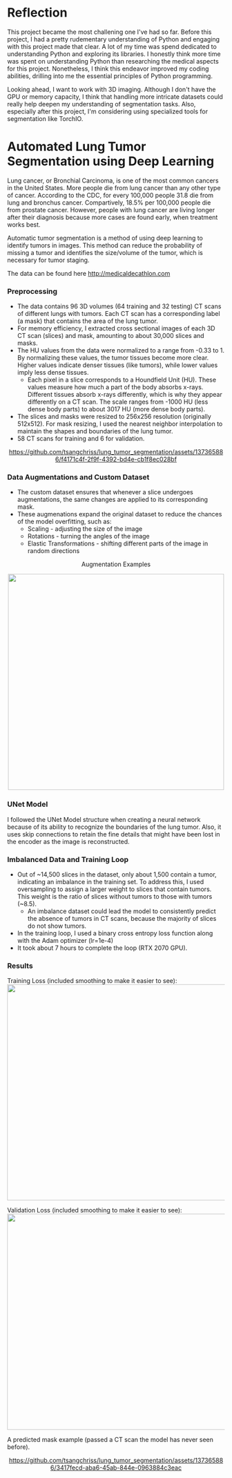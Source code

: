 # Reflection 
This project became the most challening one I've had so far. Before this project, I had a pretty rudementary understanding of Python and engaging with this project made that clear. A lot of my time was spend dedicated to understanding Python and exploring its libraries. I honestly think more time was spent on understanding Python than researching the medical aspects for this project. Nonetheless, I think this endeavor improved my coding abilities, drilling into me the essential principles of Python programming. 

Looking ahead, I want to work with 3D imaging. Although I don't have the GPU or memory capacity, I think that handling more intricate datasets could really help deepen my understanding of segmentation tasks. Also, especially after this project, I'm considering using specialized tools for segmentation like TorchIO.

# Automated Lung Tumor Segmentation using Deep Learning
Lung cancer, or Bronchial Carcinoma, is one of the most common cancers in the United States. More people die from lung cancer than any other type of cancer. According to the CDC, for every 100,000 people 31.8 die from lung and bronchus cancer. Compartively, 18.5% per 100,000 people die from prostate cancer. However, people with lung cancer are living longer after their diagnosis because more cases are found early, when treatment works best.

Automatic tumor segmentation is a method of using deep learning to identify tumors in images. This method can reduce the probability of missing a tumor and identifies the size/volume of the tumor, which is necessary for tumor staging. 

The data can be found here http://medicaldecathlon.com
### Preprocessing
- The data contains 96 3D volumes (64 training and 32 testing) CT scans of different lungs with tumors. Each CT scan has a corresponding label (a mask) that contains the area of the lung tumor. 
- For memory efficiency, I extracted cross sectional images of each 3D CT scan (slices) and mask, amounting to about 30,000 slices and masks.
- The HU values from the data were normalized to a range from -0.33 to 1. By normalizing these values, the tumor tissues become more clear. Higher values indicate denser tissues (like tumors), while lower values imply less dense tissues.
  - Each pixel in a slice corresponds to a Houndfield Unit (HU). These values measure how much a part of the body absorbs x-rays. Different tissues absorb x-rays differently, which is why they appear differently on a CT scan. The scale ranges from -1000 HU (less dense body parts) to about 3017 HU (more dense body parts).
- The slices and masks were resized to 256x256 resolution (originally 512x512). For mask resizing, I used the nearest neighbor interpolation to maintain the shapes and boundaries of the lung tumor.
- 58 CT scans for training and 6 for validation.

<div align="center">
  
https://github.com/tsangchriss/lung_tumor_segmentation/assets/137365886/f4171c4f-2f9f-4392-bd4e-cb1f8ec028bf

</div>

### Data Augmentations and Custom Dataset
- The custom dataset ensures that whenever a slice undergoes augmentations, the same changes are applied to its corresponding mask.
- These augmenations expand the original dataset to reduce the chances of the model overfitting, such as:
  - Scaling - adjusting the size of the image
  - Rotations - turning the angles of the image
  - Elastic Transformations - shifting different parts of the image in random directions

<div align="center">
    <p>Augmentation Examples</p>
    <img src="https://github.com/tsangchriss/lung_tumor_segmentation/assets/137365886/37ad452a-fd74-4eca-b2c2-3895f674bc56" width="500" height="500">
</div>

### UNet Model
I followed the UNet Model structure when creating a neural network because of its ability to recognize the boundaries of the lung tumor. Also, it uses skip connections to retain the fine details that might have been lost in the encoder as the image is reconstructed.

### Imbalanced Data and Training Loop
- Out of ~14,500 slices in the dataset, only about 1,500 contain a tumor, indicating an imbalance in the training set. To address this, I used oversampling to assign a larger weight to slices that contain tumors. This weight is the ratio of slices without tumors to those with tumors (~8.5).
  - An imbalance dataset could lead the model to consistently predict the absence of tumors in CT scans, because the majority of slices do not show tumors.
- In the training loop, I used a binary cross entropy loss function along with the Adam optimizer (lr=1e-4)
- It took about 7 hours to complete the loop (RTX 2070 GPU).
  
### Results
Training Loss (included smoothing to make it easier to see):
<img src="https://github.com/tsangchriss/lung_tumor_segmentation/assets/137365886/4762723a-c770-4518-91a2-2e0abb6407df" width="870" height="500">


Validation Loss (included smoothing to make it easier to see):
<img src="https://github.com/tsangchriss/lung_tumor_segmentation/assets/137365886/447ff452-fcdc-4c96-a802-11ab298d0507" width="870" height="500">

A predicted mask example (passed a CT scan the model has never seen before).

<div align="center">
  
https://github.com/tsangchriss/lung_tumor_segmentation/assets/137365886/3417fecd-aba6-45ab-844e-0963884c3eac

</div>






